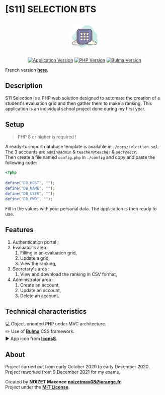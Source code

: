 # [S11] SELECTION BTS

<p align="center"><a href="https://github.com/25thMaxouuu/s11-selection" target="_blank" rel="noopener noreferrer"><img width="100" src="./src/assets/images/icones8-favicon.png"></a></p>

<p align="center">
   <a href="https://github.com/25thMaxouuu/s11-selection"><img src="https://img.shields.io/badge/version-1.0.0-9cf" alt="Application Version" /><a>
   <a href="https://php.net/"><img src="https://img.shields.io/badge/php-%3E%3D%208.0.13-%37278AB" alt="PHP Version" /><a>
   <a href="https://bulma.io/"><img src="https://img.shields.io/badge/dynamic/json?color=%2300D1B2&label=Bulma&query=%24.version&url=https%3A%2F%2Fraw.githubusercontent.com%2Fjgthms%2Fbulma%2Fmaster%2Fpackage.json" alt="Bulma Version" /><a>
</p>

French version **[here](https://github.com/25thMaxouuu/s11-selection/blob/main/docs/README-FR.md)**.

## Description

S11 Selection is a PHP web solution designed to automate the creation of a student's evaluation grid and then gather them to make a ranking. This application is an individual school project done during my first year.

## Setup

> PHP 8 or higher is required !

A ready-to-import database template is available in `./docs/selection.sql`. The 3 accounts are `admin@admin` & `teacher@teacher` & `secr@secr`.\
Then create a file named `config.php` in `./config` and copy and paste the following code:

```php
<?php

define("DB_HOST", "");
define("DB_NAME", "");
define("DB_USER", "");
define("DB_PWD", "");

```

Fill in the values with your personal data. The application is then ready to use.

## Features

1. Authentication portal ;
2. Evaluator's area :
   1. Filling in an evaluation grid,
   2. Update a grid,
   3. View the ranking,
3. Secretary's area :
   1. View and download the ranking in CSV format,
4. Administrator area :
   1. Create an account,
   2. Update an account,
   3. Delete an account.

## Technical characteristics

:computer: Object-oriented PHP under MVC architecture.\
:pencil2: Use of **[Bulma](https://bulma.io/documentation/overview/start/)** CSS framework.\
:arrow_forward: App icon from **[Icons8](https://icons8.com/icon/64044/grid)**.

## About

Project carried out from early October 2020 to early December 2020. Project reworked from 9 December 2021 for my exams.

Created by **NOIZET Maxence** **<noizetmax08@orange.fr>**.\
Project under the **[MIT License](https://opensource.org/licenses/MIT)**.
